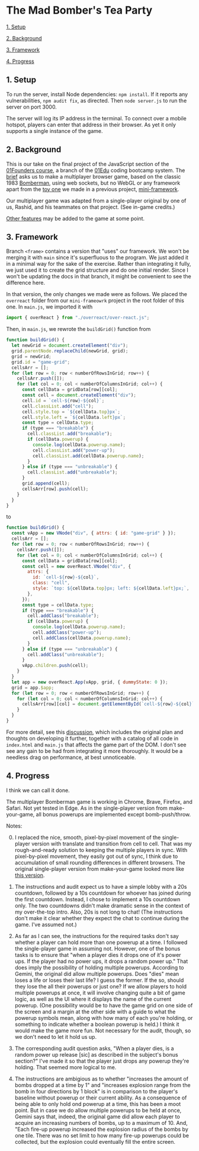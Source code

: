 # The Mad Bomber's Tea Party

[1. Setup](#1-setup)

[2. Background](#2-background)

[3. Framework](#3-framework)

[4. Progress](#2-progress)

## 1. Setup

To run the server, install Node dependencies: `npm install`. If it reports any vulnerabilities, `npm audit fix`, as directed. Then `node server.js` to run the server on port 3000.

The server will log its IP address in the terminal. To connect over a mobile hotspot, players can enter that address in their browser. As yet it only supports a single instance of the game.

## 2. Background

This is our take on the final project of the JavaScript section of the [01Founders course](https://01edu.notion.site/Global-01-Curriculum-50b7d94ac56a429fb3aee19a32248732), a branch of the [01Edu](https://01-edu.org/pedagogy) coding bootcamp system. The [brief](https://github.com/01-edu/public/tree/master/subjects/bomberman-dom) asks us to make a multiplayer browser game, based on the classic 1983 [Bomberman](https://en.wikipedia.org/wiki/Bomberman), using web sockets, but no WebGL or any framework apart from the [toy one](https://github.com/pjtunstall/mini-framework) we made in a previous project, [mini-framework](https://github.com/01-edu/public/tree/master/subjects/mini-framework).

Our multiplayer game was adapted from a single-player original by one of us, Rashid, and his teammates on that project. (See in-game credits.)

[Other features](docs/optional-extras.md) may be added to the game at some point.

## 3. Framework

Branch `<frame>` contains a version that "uses" our framework. We won't be merging it with `main` since it's superfluous to the program. We just added it in a minimal way for the sake of the exercise. Rather than integrating it fully, we just used it to create the grid structure and do one initial render. Since I won't be updating the docs in that branch, it might be convenient to see the difference here.

In that version, the only changes we made were as follows. We placed the `overreact` folder from our `mini-frameowrk` project in the root folder of this one. In `main.js`, we imported it with

```javascript
import { overReact } from "./overreact/over-react.js";
```

Then, in `main.js`, we rewrote the `buildGrid()` function from

```javascript
function buildGrid() {
  let newGrid = document.createElement("div");
  grid.parentNode.replaceChild(newGrid, grid);
  grid = newGrid;
  grid.id = "game-grid";
  cellsArr = [];
  for (let row = 0; row < numberOfRowsInGrid; row++) {
    cellsArr.push([]);
    for (let col = 0; col < numberOfColumnsInGrid; col++) {
      const cellData = gridData[row][col];
      const cell = document.createElement("div");
      cell.id = `cell-${row}-${col}`;
      cell.classList.add("cell");
      cell.style.top = `${cellData.top}px`;
      cell.style.left = `${cellData.left}px`;
      const type = cellData.type;
      if (type === "breakable") {
        cell.classList.add("breakable");
        if (cellData.powerup) {
          console.log(cellData.powerup.name);
          cell.classList.add("power-up");
          cell.classList.add(cellData.powerup.name);
        }
      } else if (type === "unbreakable") {
        cell.classList.add("unbreakable");
      }
      grid.append(cell);
      cellsArr[row].push(cell);
    }
  }
}
```

to

```javascript
function buildGrid() {
  const vApp = new VNode("div", { attrs: { id: "game-grid" } });
  cellsArr = [];
  for (let row = 0; row < numberOfRowsInGrid; row++) {
    cellsArr.push([]);
    for (let col = 0; col < numberOfColumnsInGrid; col++) {
      const cellData = gridData[row][col];
      const cell = new overReact.VNode("div", {
        attrs: {
          id: `cell-${row}-${col}`,
          class: "cell",
          style: `top: ${cellData.top}px; left: ${cellData.left}px;`,
        },
      });
      const type = cellData.type;
      if (type === "breakable") {
        cell.addClass("breakable");
        if (cellData.powerup) {
          console.log(cellData.powerup.name);
          cell.addClass("power-up");
          cell.addClass(cellData.powerup.name);
        }
      } else if (type === "unbreakable") {
        cell.addClass("unbreakable");
      }
      vApp.children.push(cell);
    }
  }
  let app = new overReact.App(vApp, grid, { dummyState: 0 });
  grid = app.$app;
  for (let row = 0; row < numberOfRowsInGrid; row++) {
    for (let col = 0; col < numberOfColumnsInGrid; col++) {
      cellsArr[row][col] = document.getElementById(`cell-${row}-${col}`);
    }
  }
}
```

For more detail, see this [discussion](docs/framework.md), which includes the original plan and thoughts on developing it further, together with a catalog of all code in `index.html` and `main.js` that affects the game part of the DOM. I don't see see any gain to be had from integrating it more thoroughly. It would be a needless drag on performance, at best unnoticeable.

## 4. Progress

I think we can call it done.

The multiplayer Bomberman game is working in Chrome, Brave, Firefox, and Safari. Not yet tested in Edge. As in the single-player version from make-your-game, all bonus powerups are implemented except bomb-push/throw.

Notes:

0. I replaced the nice, smooth, pixel-by-pixel movement of the single-player version with translate and transition from cell to cell. That was my rough-and-ready solution to keeping the multiple players in sync. With pixel-by-pixel movement, they easily got out of sync, I think due to accumulation of small rounding differences in different browsers. The original single-player version from make-your-game looked more like [this version](https://www.retrogames.cc/nes-games/bomberman-usa.html).

1. The instructions and audit expect us to have a simple lobby with a 20s countdown, followed by a 10s countdown for whoever has joined during the first countdown. Instead, I chose to implement a 10s countdown only. The two countdowns didn't make dramatic sense in the context of my over-the-top intro. Also, 20s is not long to chat! (The instructions don't make it clear whether they expect the chat to continue during the game. I've assumed not.)

2. As far as I can see, the instructions for the required tasks don't say whether a player can hold more than one powerup at a time. I followed the single-player game in assuming not. However, one of the bonus tasks is to ensure that "when a player dies it drops one of it's power ups. If the player had no power ups, it drops a random power up." That does imply the possibility of holding multiple powerups. According to Gemini, the original did allow multiple powerups. Does "dies" mean loses a life or loses their last life? I guess the former. If the so, should they lose the all their powerups or just one? If we allow players to hold multiple powerups at once, it will involve changing quite a bit of game logic, as well as the UI where it displays the name of the current powerup. (One possibility would be to have the game grid on one side of the screen and a margin at the other side with a guide to what the powerup symbols mean, along with how many of each you're holding, or something to indicate whether a boolean powerup is held.) I think it would make the game more fun. Not necessary for the audit, though, so we don't need to let it hold us up.

3. The corresponding audit question asks, "When a player dies, is a random power up release [sic] as described in the subject's bonus section?" I've made it so that the player just drops any powerup they're holding. That seemed more logical to me.

4. The instructions are ambigious as to whether "increases the amount of bombs dropped at a time by 1" and "increases explosion range from the bomb in four directions by 1 block" is in comparison to the player's baseline without powerup or their current ability. As a consequence of being able to only hold ond powerup at a time, this has been a moot point. But in case we do allow multiple powerups to be held at once, Gemini says that, indeed, the original game did allow each player to acquire an increasing numbers of bombs, up to a maximum of 10. And, "Each fire-up powerup increased the explosion radius of the bombs by one tile. There was no set limit to how many fire-up powerups could be collected, but the explosion could eventually fill the entire screen.
